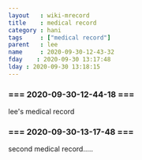 ```yaml
---
layout   : wiki-mrecord
title    : medical record
category : hani
tags     : ["medical record"]
parent   : lee
name     : 2020-09-30-12-43-32
fday    : 2020-09-30 13:17:48
lday : 2020-09-30 13:18:15
---
```



### === 2020-09-30-12-44-18 ===  
lee's medical record
### === 2020-09-30-13-17-48 ===  
second medical record.....
